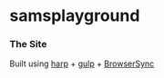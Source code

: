 # samsplayground

### The Site

Built using [harp](harpjs.com) + [gulp](gulpjs.com) + [BrowserSync](browsersync.io)
